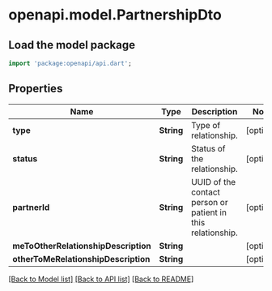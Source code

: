 # openapi.model.PartnershipDto

## Load the model package
```dart
import 'package:openapi/api.dart';
```

## Properties
Name | Type | Description | Notes
------------ | ------------- | ------------- | -------------
**type** | **String** | Type of relationship. | [optional] 
**status** | **String** | Status of the relationship. | [optional] 
**partnerId** | **String** | UUID of the contact person or patient in this relationship. | [optional] 
**meToOtherRelationshipDescription** | **String** |  | [optional] 
**otherToMeRelationshipDescription** | **String** |  | [optional] 

[[Back to Model list]](../README.md#documentation-for-models) [[Back to API list]](../README.md#documentation-for-api-endpoints) [[Back to README]](../README.md)


